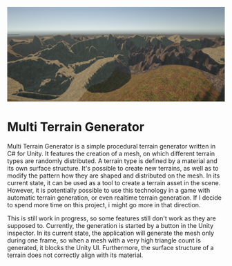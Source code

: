 ![Screenshot](multi_terrain_generator_03.png)

# Multi Terrain Generator

Multi Terrain Generator is a simple procedural terrain generator written in C# for Unity. It features the creation of a mesh, on which different terrain types are randomly distributed. A terrain type is defined by a material and its own surface structure. It's possible to create new terrains, as well as to modify the pattern how they are shaped and distributed on the mesh.
In its current state, it can be used as a tool to create a terrain asset in the scene. However, it is potentially possible to use this technology in a game with automatic terrain generation, or even realtime terrain generation. If I decide to spend more time on this project, i might go more in that direction.

This is still work in progress, so some features still don't work as they are supposed to. Currently, the generation is started by a button in the Unity inspector. In its current state, the application will generate the mesh only during one frame, so when a mesh with a very high triangle count is generated, it blocks the Unity UI. Furthermore, the surface structure of a terrain does not correctly align with its material. 
